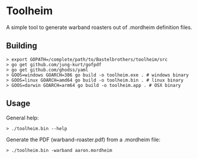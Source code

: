 # Toolheim

A simple tool to generate warband roasters out of .mordheim definition
files.

## Building
    > export GOPATH=/complete/path/to/Bastelbrothers/toolheim/src
    > go get github.com/jung-kurt/gofpdf
    > go get github.com/ghodss/yaml
    > GOOS=windows GOARCH=386 go build -o toolheim.exe . # windows binary
    > GOOS=linux GOARCH=amd64 go build -o toolheim.bin . # linux binary
    > GOOS=darwin GOARCH=arm64 go build -o toolheim.app . # OSX binary

## Usage

General help:

    > ./toolheim.bin --help

Generate the PDF (warband-roaster.pdf) from a .mordheim file:

    > ./toolheim.bin -warband aaron.mordheim
